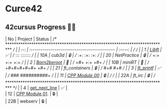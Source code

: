 # Curce42
## 42cursus Progress 💪🏻
| No  | Project                                     | Status | /* ************************************************************************** */ |
| :-: | :------------------------------------------ | :----: | /*                                                                            */ |
| 1   | [Libft](../../../42-libft)                  | ✅     | /*                                                        :::      ::::::::   */ |
| 10A | cub3d                                       | 🔒     | /*                                                      :+:      :+:    :+:   */ |
| 20  | NetPractice                                 | 🔒     | /*                                                    +:+ +:+         +:+     */ |
| 2   | [Born2beroot](../../../42-born2beroot)      | 📝     | /*                                                  +#+  +:+       +#+        */ |
| 10B | miniRT                                      | 📝     | /*                                                +#+#+#+#+#+   +#+           */ |
| 21  | ft_containers                               | 🔒     | /*                                                     #+#    #+#             */ |
| 3   | [ft_printf](../../../42-ft_printf)          | ✅     | /*                                                    ###   ##########+       */ |
| 11  | [CPP Module 00](../../../42-cpp_module_00)  | 🔒     | /*                                                                            */ |
| 22A | ft_irc                                      | 🔒     | /* ************************************************************************** */ |
| 4   | [get_next_line](../../../42-get_next_line)  | ✅     |  
| 12  | [CPP Module 01](../../../42-cpp_module_01). | 🔒     |  
| 22B | webserv                                     | 🔒     |
